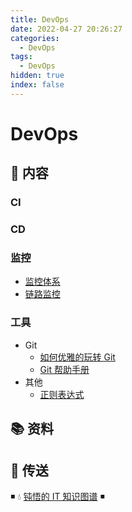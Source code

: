```yaml
---
title: DevOps
date: 2022-04-27 20:26:27
categories:
  - DevOps
tags:
  - DevOps
hidden: true
index: false
---
```


# DevOps

## 📖 内容

### CI

### CD

### 监控

- [监控体系](03.监控/01.监控体系.md)
- [链路监控](03.监控/02.链路追踪.md)

### 工具

- Git
  - [如何优雅的玩转 Git](99.工具/01.Git/01.如何优雅的玩转Git.md)
  - [Git 帮助手册](99.工具/01.Git/02.Git帮助手册.md)
- 其他
  - [正则表达式](99.工具/99.其他/01.正则表达式.md)

## 📚 资料

## 🚪 传送

◾ 💧 [钝悟的 IT 知识图谱](https://dunwu.github.io/waterdrop/) ◾
